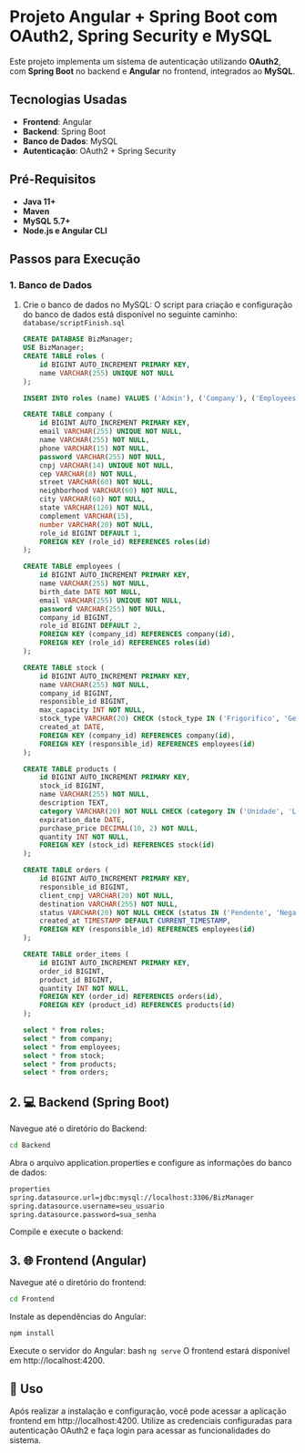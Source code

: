 # Projeto Angular + Spring Boot com OAuth2, Spring Security e MySQL

Este projeto implementa um sistema de autenticação utilizando **OAuth2**, com **Spring Boot** no backend e **Angular** no frontend, integrados ao **MySQL**.

## Tecnologias Usadas

- **Frontend**: Angular
- **Backend**: Spring Boot
- **Banco de Dados**: MySQL
- **Autenticação**: OAuth2 + Spring Security

## Pré-Requisitos

- **Java 11+**
- **Maven**
- **MySQL 5.7+**
- **Node.js e Angular CLI**

## Passos para Execução

### 1. Banco de Dados

1. Crie o banco de dados no MySQL:
   O script para criação e configuração do banco de dados está disponível no seguinte caminho:
   `database/scriptFinish.sql`

   ```sql
   CREATE DATABASE BizManager;
   USE BizManager;
   CREATE TABLE roles (
       id BIGINT AUTO_INCREMENT PRIMARY KEY,
       name VARCHAR(255) UNIQUE NOT NULL
   );

   INSERT INTO roles (name) VALUES ('Admin'), ('Company'), ('Employees');

   CREATE TABLE company (
       id BIGINT AUTO_INCREMENT PRIMARY KEY,
       email VARCHAR(255) UNIQUE NOT NULL,
       name VARCHAR(255) NOT NULL,
       phone VARCHAR(15) NOT NULL,
       password VARCHAR(255) NOT NULL,
       cnpj VARCHAR(14) UNIQUE NOT NULL,
       cep VARCHAR(8) NOT NULL,
       street VARCHAR(60) NOT NULL,
       neighborhood VARCHAR(60) NOT NULL,
       city VARCHAR(60) NOT NULL,
       state VARCHAR(120) NOT NULL,
       complement VARCHAR(15),
       number VARCHAR(20) NOT NULL,
       role_id BIGINT DEFAULT 1,
       FOREIGN KEY (role_id) REFERENCES roles(id)
   );

   CREATE TABLE employees (
       id BIGINT AUTO_INCREMENT PRIMARY KEY,
       name VARCHAR(255) NOT NULL,
       birth_date DATE NOT NULL,
       email VARCHAR(255) UNIQUE NOT NULL,
       password VARCHAR(255) NOT NULL,
       company_id BIGINT,
       role_id BIGINT DEFAULT 2,
       FOREIGN KEY (company_id) REFERENCES company(id),
       FOREIGN KEY (role_id) REFERENCES roles(id)
   );

   CREATE TABLE stock (
       id BIGINT AUTO_INCREMENT PRIMARY KEY,
       name VARCHAR(255) NOT NULL,
       company_id BIGINT,
       responsible_id BIGINT,
       max_capacity INT NOT NULL,
       stock_type VARCHAR(20) CHECK (stock_type IN ('Frigorifico', 'Geral', 'Seco', 'Liquido')),
       created_at DATE,
       FOREIGN KEY (company_id) REFERENCES company(id),
       FOREIGN KEY (responsible_id) REFERENCES employees(id)
   );

   CREATE TABLE products (
       id BIGINT AUTO_INCREMENT PRIMARY KEY,
       stock_id BIGINT,
       name VARCHAR(255) NOT NULL,
       description TEXT,
       category VARCHAR(20) NOT NULL CHECK (category IN ('Unidade', 'Litro', 'Quilograma', 'Metro', 'Caixa', 'Pacote', 'Galão')),
       expiration_date DATE,
       purchase_price DECIMAL(10, 2) NOT NULL,
       quantity INT NOT NULL,
       FOREIGN KEY (stock_id) REFERENCES stock(id)
   );

   CREATE TABLE orders (
       id BIGINT AUTO_INCREMENT PRIMARY KEY,
       responsible_id BIGINT,
       client_cnpj VARCHAR(20) NOT NULL,
       destination VARCHAR(255) NOT NULL,
       status VARCHAR(20) NOT NULL CHECK (status IN ('Pendente', 'Negado', 'Enviado', 'Entregue')),
       created_at TIMESTAMP DEFAULT CURRENT_TIMESTAMP,
       FOREIGN KEY (responsible_id) REFERENCES employees(id)
   );

   CREATE TABLE order_items (
       id BIGINT AUTO_INCREMENT PRIMARY KEY,
       order_id BIGINT,
       product_id BIGINT,
       quantity INT NOT NULL,
       FOREIGN KEY (order_id) REFERENCES orders(id),
       FOREIGN KEY (product_id) REFERENCES products(id)
   );

   select * from roles;
   select * from company;
   select * from employees;
   select * from stock;
   select * from products;
   select * from orders;

## 2. 💻 Backend (Spring Boot)

Navegue até o diretório do Backend:

   ```bash
   cd Backend
   ```

Abra o arquivo application.properties e configure as informações do banco de dados:

```bash
properties
spring.datasource.url=jdbc:mysql://localhost:3306/BizManager
spring.datasource.username=seu_usuario
spring.datasource.password=sua_senha
````
Compile e execute o backend:

## 3. 🌐 Frontend (Angular)

Navegue até o diretório do frontend:

   ```bash
   cd Frontend
   ```
Instale as dependências do Angular:
```bash
npm install
```

Execute o servidor do Angular:
bash
```ng serve```
O frontend estará disponível em http://localhost:4200.

## 📑 Uso
Após realizar a instalação e configuração, você pode acessar a aplicação frontend em http://localhost:4200. Utilize as credenciais configuradas para autenticação OAuth2 e faça login para acessar as funcionalidades do sistema.


